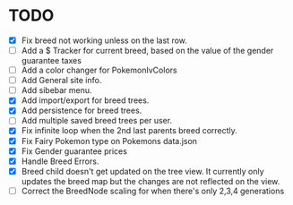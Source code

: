 # TODO

-   [x] Fix breed not working unless on the last row.
-   [ ] Add a $ Tracker for current breed, based on the value of the gender guarantee taxes
-   [ ] Add a color changer for PokemonIvColors
-   [ ] Add General site info.
-   [ ] Add sibebar menu.
-   [x] Add import/export for breed trees.
-   [x] Add persistence for breed trees.
-   [ ] Add multiple saved breed trees per user.
-   [x] Fix infinite loop when the 2nd last parents breed correctly.
-   [x] Fix Fairy Pokemon type on Pokemons data.json
-   [x] Fix Gender guarantee prices
-   [x] Handle Breed Errors.
-   [x] Breed child doesn't get updated on the tree view. It currently only updates the breed map but the changes are not reflected on the view.
-   [ ] Correct the BreedNode scaling for when there's only 2,3,4 generations
